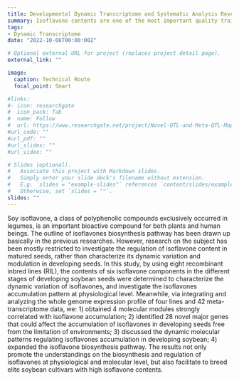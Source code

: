 ```yaml
---
title: Developmental Dynamic Transcriptome and Systematic Analysis Reveal the Major Genes Underlying Isoflavone Accumulation in Soybean
summary: Isoflavone contents are one of the most important quality traits in soybean. In this project, we combined the developmental dynamic transcriptome analysis and meta-analysis to investigate the major genes underlying the accumulation of isoflavones.
tags:
- Dynamic Transcriptome
date: "2022-10-08T00:00:00Z"

# Optional external URL for project (replaces project detail page).
external_link: ""

image:
  caption: Technical Route
  focal_point: Smart

#links:
#- icon: researchgate
#  icon_pack: fab
#  name: Follow
#  url: https://www.researchgate.net/project/Novel-QTL-and-Meta-QTL-Mapping-for-Major-Quality-Traits-in-Soybean
#url_code: ""
#url_pdf: ""
#url_slides: ""
#url_video: ""

# Slides (optional).
#   Associate this project with Markdown slides.
#   Simply enter your slide deck's filename without extension.
#   E.g. `slides = "example-slides"` references `content/slides/example-slides.md`.
#   Otherwise, set `slides = ""`.
slides: ""
---
```


Soy isoflavone, a class of polyphenolic compounds exclusively occurred in legumes, is an important bioactive compound for both plants and human beings. The outline of isoflavones biosynthesis pathway has been drawn up basically in the previous researches. However, research on the subject has been mostly restricted to investigate the regulation of isoflavone content in matured seeds, rather than characterize its dynamic variation and modulation in developing seeds. In this study, by using eight recombinant inbred lines (RIL), the contents of six isoflavone components in the different stages of developing soybean seeds were determined to characterize the dynamic variation of isoflavones, and investigate the isoflavones accumulation pattern at physiological level. Meanwhile, via integrating and analyzing the whole genome expression profile of four lines and 42 meta-transcriptome data, we: 1) obtained 4 molecular modules strongly correlated with isoflavone accumulation; 2) identified 28 novel major genes that could affect the accumulation of isoflavones in developing seeds free from the limitation of environments; 3) discussed the dynamic molecular patterns regulating isoflavones accumulation in developing soybean; 4) expanded the isoflavone biosynthesis pathway. The results not only promote the understandings on the biosynthesis and regulation of isoflavones at physiological and molecular level, but also facilitate to breed elite soybean cultivars with high isoflavone contents.